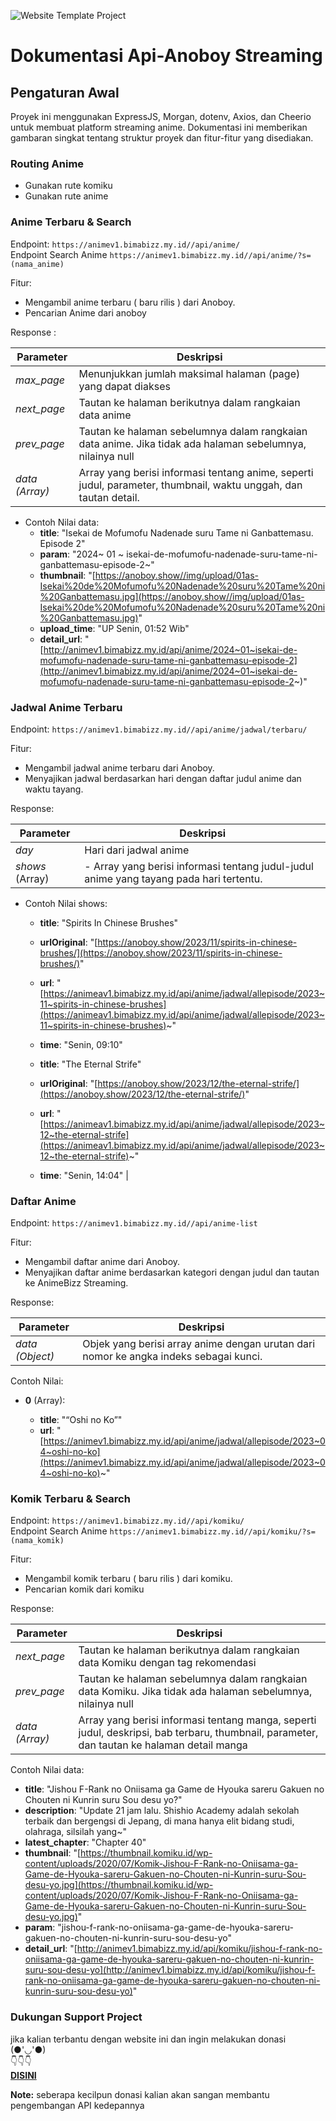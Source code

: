 
![Website Template Project](https://github.com/BimaBizz/Api-Anoboy-Docs/assets/98264074/21e0e364-8065-4e8f-a10e-dac7d3380143)

# Dokumentasi Api-Anoboy Streaming

## Pengaturan Awal

Proyek ini menggunakan ExpressJS, Morgan, dotenv, Axios, dan Cheerio untuk membuat platform streaming anime. Dokumentasi ini memberikan gambaran singkat tentang struktur proyek dan fitur-fitur yang disediakan.

### Routing Anime

-   Gunakan rute komiku
-   Gunakan rute anime

### Anime Terbaru & Search

Endpoint: `https://animev1.bimabizz.my.id//api/anime/` <br/>
Endpoint Search Anime `https://animev1.bimabizz.my.id//api/anime/?s=(nama_anime)`

Fitur:

-   Mengambil anime terbaru ( baru rilis ) dari Anoboy.
-   Pencarian Anime dari anoboy

Response : 

|Parameter|Deskripsi  |
|--|--|
| *max_page* | Menunjukkan jumlah maksimal halaman (page) yang dapat diakses |
| *next_page* | Tautan ke halaman berikutnya dalam rangkaian data anime |
| *prev_page* | Tautan ke halaman sebelumnya dalam rangkaian data anime. Jika tidak ada halaman sebelumnya, nilainya null |
|*data (Array)*| Array yang berisi informasi tentang anime, seperti judul, parameter, thumbnail, waktu unggah, dan tautan detail.|
-   Contoh Nilai data:
    -   **title**: "Isekai de Mofumofu Nadenade suru Tame ni Ganbattemasu. Episode 2"
    -   **param**: "2024~ 01 ~ isekai-de-mofumofu-nadenade-suru-tame-ni-ganbattemasu-episode-2~"
    -   **thumbnail**: "[https://anoboy.show//img/upload/01as-Isekai%20de%20Mofumofu%20Nadenade%20suru%20Tame%20ni%20Ganbattemasu.jpg](https://anoboy.show//img/upload/01as-Isekai%20de%20Mofumofu%20Nadenade%20suru%20Tame%20ni%20Ganbattemasu.jpg)"
    -   **upload_time**: "UP Senin, 01:52 Wib"
    -   **detail_url**: "[http://animev1.bimabizz.my.id/api/anime/2024~01~isekai-de-mofumofu-nadenade-suru-tame-ni-ganbattemasu-episode-2](http://animev1.bimabizz.my.id/api/anime/2024~01~isekai-de-mofumofu-nadenade-suru-tame-ni-ganbattemasu-episode-2~)" 


### Jadwal Anime Terbaru

Endpoint: `https://animev1.bimabizz.my.id//api/anime/jadwal/terbaru/`

Fitur:

-   Mengambil jadwal anime terbaru dari Anoboy.
-   Menyajikan jadwal berdasarkan hari dengan daftar judul anime dan waktu tayang.

Response:

| Parameter | Deskripsi |
|--|--|
| *day* | Hari dari jadwal anime |
|*shows* (Array)| -   Array yang berisi informasi tentang judul-judul anime yang tayang pada hari tertentu.
-   Contoh Nilai shows:
    -   **title**: "Spirits In Chinese Brushes"
        
    -   **urlOriginal**: "[https://anoboy.show/2023/11/spirits-in-chinese-brushes/](https://anoboy.show/2023/11/spirits-in-chinese-brushes/)"
        
    -   **url**: "[https://animeav1.bimabizz.my.id/api/anime/jadwal/allepisode/2023~11~spirits-in-chinese-brushes](https://animeav1.bimabizz.my.id/api/anime/jadwal/allepisode/2023~11~spirits-in-chinese-brushes)~"
        
    -   **time**: "Senin, 09:10"
        
    -   **title**: "The Eternal Strife"
        
    -   **urlOriginal**: "[https://anoboy.show/2023/12/the-eternal-strife/](https://anoboy.show/2023/12/the-eternal-strife/)"
        
    -   **url**: "[https://animeav1.bimabizz.my.id/api/anime/jadwal/allepisode/2023~12~the-eternal-strife](https://animeav1.bimabizz.my.id/api/anime/jadwal/allepisode/2023~12~the-eternal-strife)~"
        
    -   **time**: "Senin, 14:04" |


### Daftar Anime

Endpoint: `https://animev1.bimabizz.my.id//api/anime-list`

Fitur:

-   Mengambil daftar anime dari Anoboy.
-   Menyajikan daftar anime berdasarkan kategori dengan judul dan tautan ke AnimeBizz Streaming.

Response:

| Parameter | Deskripsi |
|--|--|
| *data (Object)* | Objek yang berisi array anime dengan urutan dari nomor ke angka indeks sebagai kunci. |

Contoh Nilai:

-   **0** (Array):
    
    -   **title**: "“Oshi no Ko”"
    -   **url**: "[https://animev1.bimabizz.my.id/api/anime/jadwal/allepisode/2023~04~oshi-no-ko](https://animev1.bimabizz.my.id/api/anime/jadwal/allepisode/2023~04~oshi-no-ko)~"

### Komik Terbaru & Search

Endpoint: `https://animev1.bimabizz.my.id//api/komiku/` <br/>
Endpoint Search Anime `https://animev1.bimabizz.my.id//api/komiku/?s=(nama_komik)`

Fitur:

-   Mengambil komik terbaru ( baru rilis ) dari komiku.
-   Pencarian komik dari komiku

Response:

| Parameter | Deskripsi |
|--|--|
| *next_page* | Tautan ke halaman berikutnya dalam rangkaian data Komiku dengan tag rekomendasi |
|*prev_page*| Tautan ke halaman sebelumnya dalam rangkaian data Komiku. Jika tidak ada halaman sebelumnya, nilainya null |
|*data (Array)*|Array yang berisi informasi tentang manga, seperti judul, deskripsi, bab terbaru, thumbnail, parameter, dan tautan ke halaman detail manga|

Contoh Nilai data:

-   **title**: "Jishou F-Rank no Oniisama ga Game de Hyouka sareru Gakuen no Chouten ni Kunrin suru Sou desu yo?"
-   **description**: "Update 21 jam lalu. Shishio Academy adalah sekolah terbaik dan bergengsi di Jepang, di mana hanya elit bidang studi, olahraga, silsilah yang~"
-   **latest_chapter**: "Chapter 40"
-   **thumbnail**: "[https://thumbnail.komiku.id/wp-content/uploads/2020/07/Komik-Jishou-F-Rank-no-Oniisama-ga-Game-de-Hyouka-sareru-Gakuen-no-Chouten-ni-Kunrin-suru-Sou-desu-yo.jpg](https://thumbnail.komiku.id/wp-content/uploads/2020/07/Komik-Jishou-F-Rank-no-Oniisama-ga-Game-de-Hyouka-sareru-Gakuen-no-Chouten-ni-Kunrin-suru-Sou-desu-yo.jpg)"
-   **param**: "jishou-f-rank-no-oniisama-ga-game-de-hyouka-sareru-gakuen-no-chouten-ni-kunrin-suru-sou-desu-yo"
-   **detail_url**: "[http://animev1.bimabizz.my.id/api/komiku/jishou-f-rank-no-oniisama-ga-game-de-hyouka-sareru-gakuen-no-chouten-ni-kunrin-suru-sou-desu-yo](http://animev1.bimabizz.my.id/api/komiku/jishou-f-rank-no-oniisama-ga-game-de-hyouka-sareru-gakuen-no-chouten-ni-kunrin-suru-sou-desu-yo)"


### Dukungan Support Project

jika kalian terbantu dengan website ini dan ingin melakukan donasi<br/>
(●'◡'●)<br/>
👇👇👇<br/>
**[DISINI](https://saweria.co/BimaBizz)**

**Note:** seberapa kecilpun donasi kalian akan sangan membantu pengembangan API kedepannya

